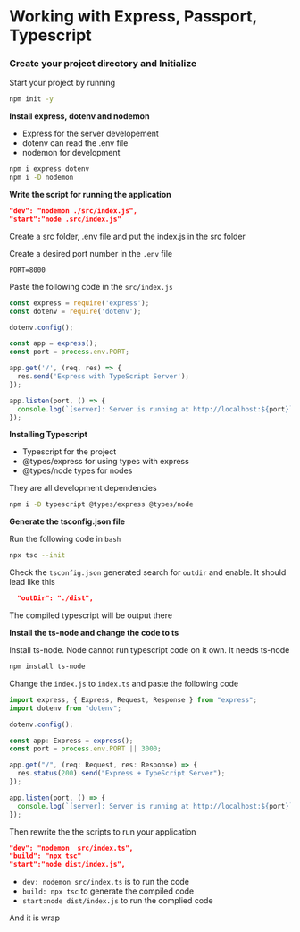 # Working with Express, Passport, Typescript

### Create your project directory and Initialize
Start your project by running
```bash
npm init -y
```

**Install express, dotenv and nodemon**

- Express for the server developement 
- dotenv can read the .env file
-  nodemon for development
```bash
npm i express dotenv
npm i -D nodemon
```

**Write the script for running the application**

```json
"dev": "nodemon ./src/index.js",
"start":"node .src/index.js"
```

Create a src folder, .env file and put the index.js in the src folder <br/>

Create a desired port number in the `.env` file

```.env
PORT=8000
```
Paste the following code in the  `src/index.js`
```index.js
const express = require('express');
const dotenv = require('dotenv');

dotenv.config();

const app = express();
const port = process.env.PORT;

app.get('/', (req, res) => {
  res.send('Express with TypeScript Server');
});

app.listen(port, () => {
  console.log(`[server]: Server is running at http://localhost:${port}`);
});

```
**Installing Typescript**

- Typescript for the project
-  @types/express for using types with express
-  @types/node types for nodes

They are all development dependencies

```bash
npm i -D typescript @types/express @types/node
```

**Generate the tsconfig.json file**

Run the following code in `bash`
```bash
npx tsc --init
```
Check the `tsconfig.json` generated search for `outdir` and enable. It should lead like this

```tsconfig.json
  "outDir": "./dist",  
```
The compiled typescript will be output there

**Install the ts-node and change the code to ts**

Install ts-node. Node cannot run typescript code on it own. It needs ts-node

```bash
npm install ts-node
```
Change the `index.js` to `index.ts` and paste the following code

```index.ts
import express, { Express, Request, Response } from "express";
import dotenv from "dotenv";

dotenv.config();

const app: Express = express();
const port = process.env.PORT || 3000;

app.get("/", (req: Request, res: Response) => {
  res.status(200).send("Express + TypeScript Server");
});

app.listen(port, () => {
  console.log(`[server]: Server is running at http://localhost:${port}`);
});
```
Then rewrite the the scripts to run your application

```json
"dev": "nodemon  src/index.ts",
"build": "npx tsc"
"start":"node dist/index.js",
```
- `dev: nodemon src/index.ts` is to run the code
- `build: npx tsc` to generate the compiled code
- `start:node dist/index.js` to run the complied code

And it is wrap
